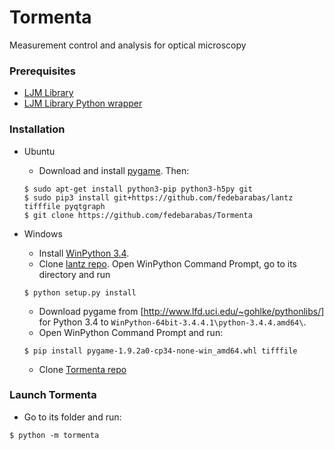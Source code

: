 # Tormenta
Measurement control and analysis for optical microscopy

### Prerequisites
 - [LJM Library](https://labjack.com/support/software/installers/ljm)
 - [LJM Library Python wrapper](https://labjack.com/support/software/examples/ljm/python)

### Installation

 - Ubuntu

     - Download and install [pygame](http://pygame.org/wiki/index). Then:

    ```
    $ sudo apt-get install python3-pip python3-h5py git
    $ sudo pip3 install git+https://github.com/fedebarabas/lantz tifffile pyqtgraph
    $ git clone https://github.com/fedebarabas/Tormenta
    ```

 - Windows

     - Install [WinPython 3.4](https://sourceforge.net/projects/winpython/files/).
     - Clone [lantz repo](https://github.com/fedebarabas/lantz). Open WinPython Command Prompt, go to its directory and run
    ```
    $ python setup.py install
    ```
     - Download pygame from [http://www.lfd.uci.edu/~gohlke/pythonlibs/] for Python 3.4 to `WinPython-64bit-3.4.4.1\python-3.4.4.amd64\`.
     - Open WinPython Command Prompt and run:
    ```
    $ pip install pygame-1.9.2a0-cp34-none-win_amd64.whl tifffile 
    ```
     - Clone [Tormenta repo](https://github.com/fedebarabas/tormenta)

### Launch Tormenta

 - Go to its folder and run:

```
$ python -m tormenta
```